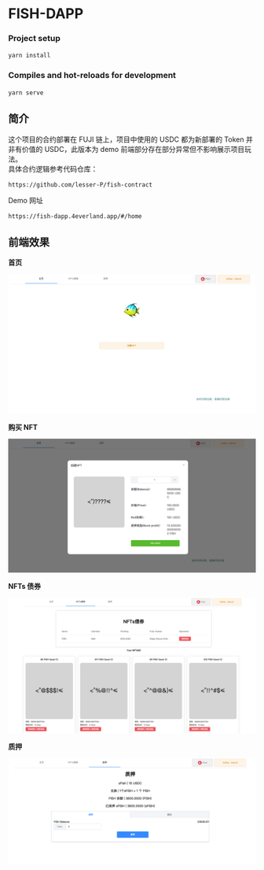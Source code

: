 # FISH-DAPP

### Project setup

```
yarn install
```

### Compiles and hot-reloads for development

```
yarn serve
```

## 简介

这个项目的合约部署在 FUJI 链上，项目中使用的 USDC 都为新部署的 Token 并非有价值的 USDC，此版本为 demo 前端部分存在部分异常但不影响展示项目玩法。\
具体合约逻辑参考代码仓库：

```
https://github.com/lesser-P/fish-contract
```

Demo 网址

```
https://fish-dapp.4everland.app/#/home
```

## 前端效果

**首页**

![显示失败](imgs/home.png)

**购买 NFT**

![显示失败](imgs/createNFT.png)

**NFTs 债券**

![显示失败](imgs/NFTs.png)

**质押**

![显示失败](imgs/stake.png)
